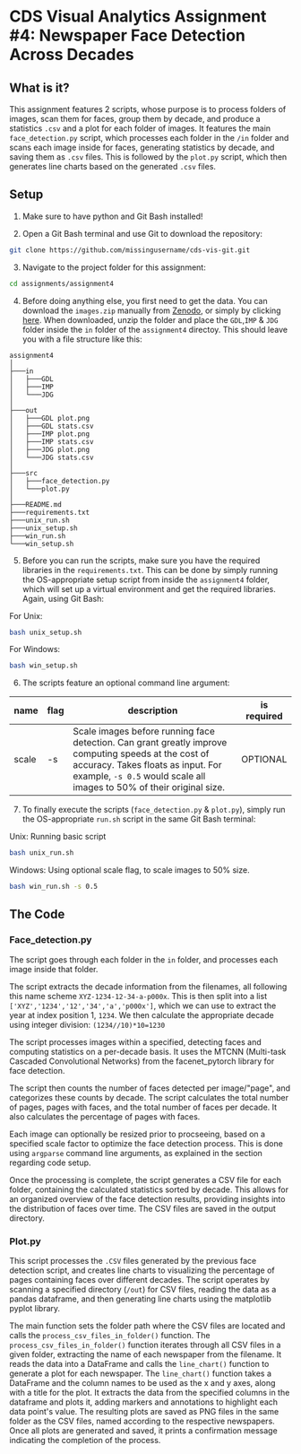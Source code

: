 # CDS Visual Analytics Assignment #4: Newspaper Face Detection Across Decades 

## What is it?
This assignment features 2 scripts, whose purpose is to process folders of images, scan them for faces, group them by decade, and produce a statistics `.csv` and a plot for each folder of images.
It features the main `face_detection.py` script, which processes each folder in the `/in` folder and scans each image inside for faces, generating statistics by decade, and saving them as `.csv` files.
This is followed by the `plot.py` script, which then generates line charts based on the generated `.csv` files.

## Setup
1. Make sure to have python and Git Bash installed!

2. Open a Git Bash terminal and use Git to download the repository:

```sh
git clone https://github.com/missingusername/cds-vis-git.git
```

3. Navigate to the project folder for this assignment:

```sh
cd assignments/assignment4
```

4. Before doing anything else, you first need to get the data. You can download the `images.zip` manually from [Zenodo](https://zenodo.org/records/3706863), or simply by clicking [here](https://zenodo.org/records/3706863/files/images.zip?download=1). When downloaded, unzip the folder and place the `GDL`,`IMP` & `JDG` folder inside the `in` folder of the `assignment4` directoy.
This should leave you with a file structure like this:

```
assignment4
│
├───in
│   ├───GDL
│   ├───IMP
│   └───JDG
│
├───out
│   ├───GDL plot.png
│   ├───GDL stats.csv
│   ├───IMP plot.png
│   ├───IMP stats.csv
│   ├───JDG plot.png
│   └───JDG stats.csv
│
├───src
│   ├───face_detection.py
│   └───plot.py
│
├───README.md
├───requirements.txt
├───unix_run.sh
├───unix_setup.sh
├───win_run.sh
└───win_setup.sh
```

5. Before you can run the scripts, make sure you have the required libraries in the `requirements.txt`. This can be done by simply running the OS-appropriate setup script from inside the `assignment4` folder, which will set up a virtual environment and get the required libraries. Again, using Git Bash:

For Unix:
```sh
bash unix_setup.sh
```
For Windows:
```sh
bash win_setup.sh
```

6. The scripts feature an optional command line argument:

| name | flag | description | is required |
|   -   |   -   |   -   |   -   |
| scale | -s | Scale images before running face detection. Can grant greatly improve computing speeds at the cost of accuracy. Takes floats as input. For example, `-s 0.5` would scale all images to 50% of their original size. | OPTIONAL |

7. To finally execute the scripts (`face_detection.py` & `plot.py`), simply run the OS-appropriate `run.sh` script in the same Git Bash terminal:

Unix: Running basic script
```sh
bash unix_run.sh
```
Windows: Using optional scale flag, to scale images to 50% size.
```sh
bash win_run.sh -s 0.5
```

## The Code
### Face_detection.py
The script goes through each folder in the `in` folder, and processes each image inside that folder.

The script extracts the decade information from the filenames, all following this name scheme `XYZ-1234-12-34-a-p000x`. This is then split into a list `['XYZ','1234','12','34','a','p000x']`, which we can use to extract the year at index position 1, `1234`.
We then calculate the appropriate decade using integer division: `(1234//10)*10=1230`

The script processes images within a specified, detecting faces and computing statistics on a per-decade basis. It uses the MTCNN (Multi-task Cascaded Convolutional Networks) from the facenet_pytorch library for face detection. 

The script then counts the number of faces detected per image/"page", and categorizes these counts by decade. The script calculates the total number of pages, pages with faces, and the total number of faces per decade. It also calculates the percentage of pages with faces.

Each image can optionally be resized prior to procseeing, based on a specified scale factor to optimize the face detection process. This is done using `argparse` command line arguments, as explained in the section regarding code setup.

Once the processing is complete, the script generates a CSV file for each folder, containing the calculated statistics sorted by decade. This allows for an organized overview of the face detection results, providing insights into the distribution of faces over time. The CSV files are saved in the output directory.


### Plot.py<void element to prevent hyperlinking>

This script processes the `.CSV` files generated by the previous face detection script, and creates line charts to visualizing the percentage of pages containing faces over different decades. The script operates by scanning a specified directory (`/out`) for CSV files, reading the data as a pandas dataframe, and then generating line charts using the matplotlib pyplot library.

The main function sets the folder path where the CSV files are located and calls the `process_csv_files_in_folder()` function. 
The `process_csv_files_in_folder()` function iterates through all CSV files in a given folder, extracting the name of each newspaper from the filename. It reads the data into a DataFrame and calls the `line_chart()` function to generate a plot for each newspaper.
The `line_chart()` function takes a DataFrame and the column names to be used as the x and y axes, along with a title for the plot. It extracts the data from the specified columns in the dataframe and plots it, adding markers and annotations to highlight each data point's value.
The resulting plots are saved as PNG files in the same folder as the CSV files, named according to the respective newspapers.
Once all plots are generated and saved, it prints a confirmation message indicating the completion of the process.
